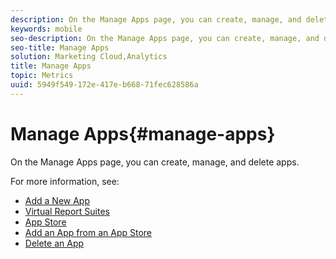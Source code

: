 ```yaml
---
description: On the Manage Apps page, you can create, manage, and delete apps .
keywords: mobile
seo-description: On the Manage Apps page, you can create, manage, and delete apps .
seo-title: Manage Apps
solution: Marketing Cloud,Analytics
title: Manage Apps
topic: Metrics
uuid: 5949f549-172e-417e-b668-71fec628586a
---
```


# Manage Apps{#manage-apps}

On the Manage Apps page, you can create, manage, and delete apps.

For more information, see: 

* [Add a New App](t-new-app.md)
* [Virtual Report Suites](c-mob-vrs.md)
* [App Store](c-app-store/c-app-store.md)
* [Add an App from an App Store](/help/using/manage-apps/c-app-store/t-app-store-app.md)
* [Delete an App](t-delete-apps.md)
